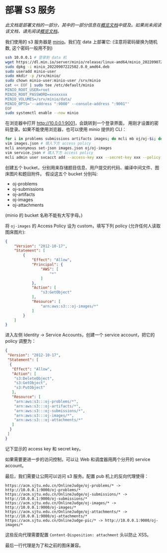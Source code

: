 # 部署 S3 服务

*此文档是部署文档的一部分，其中的一部分信息在[概览文档](overview.md)中提及。如果尚未阅读该文档，请先阅读[概览文档](overview.md)。*

我们使用的 s3 服务器是 [minio]。我们在 data 上部署它: (注意将密码替换为随机数, 这个密码一般用不到)

```bash
ssh 10.0.0.1 # 登录到 data 机
wget https://dl.min.io/server/minio/release/linux-amd64/minio_20220907222502.0.0_amd64.deb
sudo dpkg -i minio_20220907222502.0.0_amd64.deb
sudo useradd minio-user
sudo mkdir -p /srv/minio/
sudo chown minio-user:minio-user /srv/minio
cat << EOF | sudo tee /etc/default/minio
MINIO_ROOT_USER=root
MINIO_ROOT_PASSWORD=xxxxxxxx
MINIO_VOLUMES=/srv/minio/data/
MINIO_OPTS='--address ":9000" --console-address ":9001"'
EOF
sudo systemctl enable --now minio
```

在浏览器中打开 <http://10.0.0.1:9001>，会跳转到一个登录界面，
用刚才设置的密码登录。如果不能使用浏览器，也可以使用 minio
提供的 CLI：

```bash
for i in problems submissions artifacts images; do mcli mb oj/oj-$i; done
vim images.json # 填入下方 access policy
mcli anonymous set-json images.json oj/oj-images
vim service.json # 填入下方 access policy
mcli admin user svcacct add --access-key xxx --secret-key xxx --policy service.json oj root
```

创建五个 bucket，分别用来存储题目信息、用户提交的代码、编译中间文件、图床图片和题目附件。
假设这五个 bucket 分别叫:

- oj-problems
- oj-submissions
- oj-artifacts
- oj-images
- oj-attachments

(minio 的 bucket 名称不能有大写字母。)

将 `oj-images` 的 Access Policy 设为 custom，填写下列 policy (允许任何人读取图床图片):

```json
{
    "Version": "2012-10-17",
    "Statement": [
        {
            "Effect": "Allow",
            "Principal": {
                "AWS": [
                    "*"
                ]
            },
            "Action": [
                "s3:GetObject"
            ],
            "Resource": [
                "arn:aws:s3:::oj-images/*"
            ]
        }
    ]
}
```

进入左侧 Identity → Service Accounts，创建一个 service account，把它的 policy 调整为：

```json
{
 "Version": "2012-10-17",
 "Statement": [
  {
   "Effect": "Allow",
   "Action": [
    "s3:DeleteObject",
    "s3:GetObject",
    "s3:PutObject"
   ],
   "Resource": [
    "arn:aws:s3:::oj-problems/*",
    "arn:aws:s3:::oj-artifacts/*",
    "arn:aws:s3:::oj-submissions/*",
    "arn:aws:s3:::oj-images/*",
    "arn:aws:s3:::oj-attachments/*"
   ]
  }
 ]
}
```

记下显示的 access key 和 secret key。

如果需要更进一步的访问控制，可以让 Web 和调度器用两个分开的 service account。

最后，我们需要让公网可以访问 s3 服务。配置 pub 机上的反向代理使得：

```
https://acm.sjtu.edu.cn/OnlineJudge/oj-problems/* -> http://10.0.0.1:9000/oj-problems/*
https://acm.sjtu.edu.cn/OnlineJudge/oj-submissions/* -> http://10.0.0.1:9000/oj-submissions/*
https://acm.sjtu.edu.cn/OnlineJudge/oj-images/* -> http://10.0.0.1:9000/oj-images/*
https://acm.sjtu.edu.cn/OnlineJudge/oj-attachments/* -> http://10.0.0.1:9000/oj-attachments/*
https://acm.sjtu.edu.cn/OnlineJudge-pic/* -> http://10.0.0.1:9000/oj-images/*
```

这些反向代理需要配置 `Content-Disposition: attachment` 头以防止 XSS。

最后一行代理是为了和之前的图床兼容。

[minio]: https://min.io/
